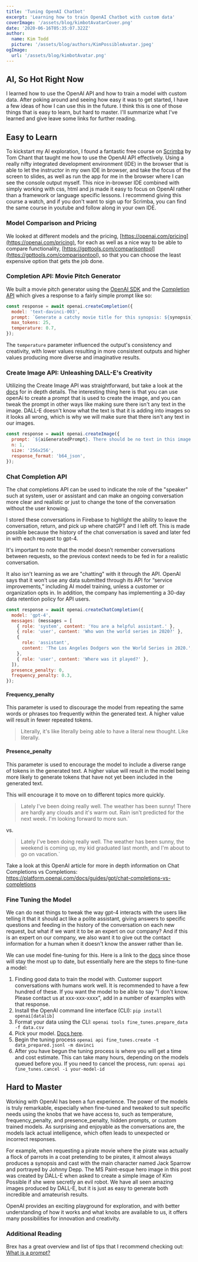 ```yaml
---
title: 'Tuning OpenAI Chatbot'
excerpt: 'Learning how to train OpenAI Chatbot with custom data'
coverImage: '/assets/blog/kimbotAvatarCover.png'
date: '2020-06-16T05:35:07.322Z'
author:
  name: Kim Todd
  picture: '/assets/blog/authors/KimPossibleAvatar.jpeg'
ogImage:
  url: '/assets/blog/kimbotAvatar.png'
---
```


## AI, So Hot Right Now

I learned how to use the OpenAI API and how to train a model with custom data. After poking around and seeing how easy it was to get started, I have a few ideas of how I can use this in the future. I think this is one of those things that is easy to learn, but hard to master. I'll summarize what I've learned and give leave some links for further reading.

<Chatbot/>

## Easy to Learn

To kickstart my AI exploration, I found a fantastic free course on [Scrimba](https://scrimba.com/learn/buildaiapps) by Tom Chant that taught me how to use the OpenAI API effectively. Using a really nifty integrated development environment (IDE) in the browser that is able to let the instructor in my own IDE in browser, and take the focus of the screen to slides, as well as run the app for me in the browser where I can see the console output myself. This nice in-browser IDE combined with simply working with css, html and js made it easy to focus on OpenAI rather than a framework or language specific lessons. I recommend giving this course a watch, and if you don't want to sign up for Scrimba, you can find the same course in youtube and follow along in your own IDE.

### Model Comparison and Pricing

We looked at different models and the pricing, [https://openai.com/pricing](https://openai.com/pricing), for each as well as a nice way to be able to compare functionality, [https://gpttools.com/comparisontool](https://gpttools.com/comparisontool), so that you can choose the least expensive option that gets the job done.

### Completion API: Movie Pitch Generator

We built a movie pitch generator using the [OpenAI SDK](https://platform.openai.com/docs/libraries/node-js-library) and the [Completion API](https://platform.openai.com/docs/guides/gpt/completions-api) which gives a response to a fairly simple prompt like so:

```js
const response = await openai.createCompletion({
  model: 'text-davinci-003',
  prompt: `Generate a catchy movie title for this synopsis: ${synopsis}`,
  max_tokens: 25,
  temperature: 0.7,
});
```

The `temperature` parameter influenced the output's consistency and creativity, with lower values resulting in more consistent outputs and higher values producing more diverse and imaginative results.

### Create Image API: Unleashing DALL-E's Creativity

Utilizing the Create Image API was straightforward, but take a look at the [docs](https://platform.openai.com/docs/guides/images/usage) for in depth details. The interesting thing here is that you can use openAi to create a prompt that is used to create the image, and you can tweak the prompt in other ways like making sure there isn't any text in the image. DALL-E doesn't know what the text is that it is adding into images so it looks all wrong, which is why we will make sure that there isn't any text in our images.

```js
const response = await openai.createImage({
  prompt: `${aiGeneratedPrompt}. There should be no text in this image.`,
  n: 1,
  size: '256x256',
  response_format: 'b64_json',
});
```

### Chat Completion API

The chat completions API can be used to indicate the role of the "speaker" such at system, user or assistant and can make an ongoing conversation more clear and realistic or just to change the tone of the conversation without the user knowing.

I stored these conversations in Firebase to highlight the ability to leave the conversation, return, and pick up where chatGPT and I left off. This is made possible because the history of the chat conversation is saved and later fed in with each request to gpt-4.

It's important to note that the model doesn't remember conversations between requests, so the previous context needs to be fed in for a realistic conversation.

It also isn't learning as we are "chatting" with it through the API. OpenAI says that it won’t use any data submitted through its API for “service improvements,” including AI model training, unless a customer or organization opts in. In addition, the company has implementing a 30-day data retention policy for API users.

```js
const response = await openai.createChatCompletion({
  model: 'gpt-4',
  messages: (messages = [
    { role: 'system', content: 'You are a helpful assistant.' },
    { role: 'user', content: 'Who won the world series in 2020?' },
    {
      role: 'assistant',
      content: 'The Los Angeles Dodgers won the World Series in 2020.',
    },
    { role: 'user', content: 'Where was it played?' },
  ]),
  presence_penalty: 0,
  frequency_penalty: 0.3,
});
```

#### Frequency_penalty

This parameter is used to discourage the model from repeating the same words or phrases too frequently within the generated text. A higher value will result in fewer repeated tokens.

> Literally, it's like literally being able to have a literal new thought. Like literally.

#### Presence_penalty

This parameter is used to encourage the model to include a diverse range of tokens in the generated text. A higher value will result in the model being more likely to generate tokens that have not yet been included in the generated text.

This will encourage it to move on to different topics more quickly.

> Lately I've been doing really well. The weather has been sunny! There are hardly any clouds and it's warm out. Rain isn't predicted for the next week. I'm looking forward to more sun.`

vs.

> Lately I've been doing really well. The weather has been sunny, the weekend is coming up, my kid graduated last month, and I'm about to go on vacation.`

Take a look at this OpenAI article for more in depth information on Chat Completions vs Completions: <https://platform.openai.com/docs/guides/gpt/chat-completions-vs-completions>

### Fine Tuning the Model

We can do neat things to tweak the way gpt-4 interacts with the users like telling it that it should act like a polite assistant, giving answers to specific questions and feeding in the history of the conversation on each new request, but what if we want it to be an expert on our company? And if this is an expert on our company, we also want it to give out the contact information for a human when it doesn't know the answer rather than lie.

We can use model fine-tuning for this. Here is a link to the [docs](https://platform.openai.com/docs/guides/fine-tuning) since those will stay the most up to date, but essentially here are the steps to fine-tune a model:

1. Finding good data to train the model with. Customer support conversations with humans work well. It is recommended to have a few hundred of these. If you want the model to be able to say "I don't know. Please contact us at xxx-xxx-xxxx", add in a number of examples with that response.
1. Install the OpenAI command line interface (CLI): `pip install openai[datalib]`
1. Format your data using the CLI: `openai tools fine_tunes.prepare_data -f data.csv`
1. Pick your model. [Docs here](https://platform.openai.com/docs/guides/fine-tuning/what-models-can-be-fine-tuned).
1. Begin the tuning process `openai api fine_tunes.create -t data_prepared.jsonl -m davinci`
1. After you have begun the tuning process is where you will get a time and cost estimate. This can take many hours, depending on the models queued before you. If you need to cancel the process, run: `openai api fine_tunes.cancel -i your-model-id`

## Hard to Master

Working with OpenAI has been a fun experience. The power of the models is truly remarkable, especially when fine-tuned and tweaked to suit specific needs using the knobs that we have access to, such as temperature, frequency_penalty, and presence_penalty, hidden prompts, or custom trained models. As surprising and enjoyable as the conversations are, the models lack actual intelligence, which often leads to unexpected or incorrect responses.

For example, when requesting a pirate movie where the pirate was actually a flock of parrots in a coat pretending to be pirates, it almost always produces a synopsis and cast with the main character named Jack Sparrow and portrayed by Johnny Depp. The MS Paint-esque hero image in this post was created by DALL-E when asked to create a simple image of Kim Possible if she were secretly an evil robot. We have all seen amazing images produced by DALL-E, but it is just as easy to generate both incredible and amateurish results.

OpenAI provides an exciting playground for exploration, and with better understanding of how it works and what knobs are available to us, it offers many possibilities for innovation and creativity.

### Additional Reading

Brex has a great overview and list of tips that I recommend checking out: [What is a prompt?](https://github.com/brexhq/prompt-engineering#what-is-a-prompt)
